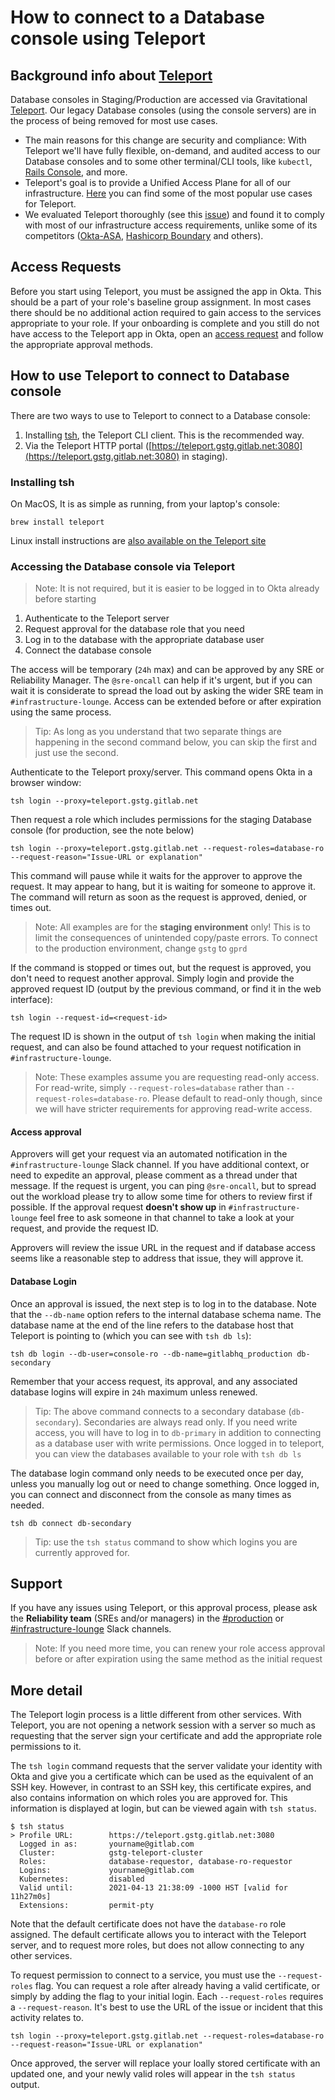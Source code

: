 # How to connect to a Database console using Teleport

## Background info about [Teleport](https://goteleport.com/teleport/docs/)

Database consoles in Staging/Production are accessed via Gravitational [Teleport](https://goteleport.com/teleport/docs/). Our legacy Database consoles (using the console servers) are in the process of being removed for most use cases.

- The main reasons for this change are security and compliance: With Teleport we'll have fully flexible, on-demand, and audited access to our Database consoles and to some other terminal/CLI tools, like `kubectl`, [Rails Console](Connect_to_Rails_Console_via_Teleport.md), and more.
- Teleport's goal is to provide a Unified Access Plane for all of our infrastructure. [Here](https://goteleport.com/teleport/docs/#why-use-teleport) you can find some of the most popular use cases for Teleport.
- We evaluated Teleport thoroughly (see this [issue](https://gitlab.com/gitlab-com/gl-infra/reliability/-/issues/11568)) and found it to comply with most of our infrastructure access requirements, unlike some of its competitors ([Okta-ASA](https://gitlab.com/gitlab-com/gl-infra/reliability/-/issues/12042), [Hashicorp Boundary](https://gitlab.com/gitlab-com/gl-infra/reliability/-/issues/11666) and others).

## Access Requests

Before you start using Teleport, you must be assigned the app in Okta.  This should be a part of your role's baseline group assignment. In most cases there should be no additional action required to gain access to the services appropriate to your role. If your onboarding is complete and you still do not have access to the Teleport app in Okta, open an [access request](https://about.gitlab.com/handbook/business-technology/team-member-enablement/onboarding-access-requests/access-requests/) and follow the appropriate approval methods.

## How to use Teleport to connect to Database console

There are two ways to use to Teleport to connect to a Database console:

1. Installing [tsh](https://goteleport.com/teleport/docs/cli-docs/#tsh), the Teleport CLI client. This is the recommended way.
1. Via the Teleport HTTP portal ([https://teleport.gstg.gitlab.net:3080](https://teleport.gstg.gitlab.net:3080) in staging).

### Installing tsh

On MacOS, It is as simple as running, from your laptop's console:

```shell
brew install teleport
```

Linux install instructions are [also available on the Teleport site](https://goteleport.com/docs/installation/#linux)

### Accessing the Database console via Teleport

> Note: It is not required, but it is easier to be logged in to Okta already before starting

1. Authenticate to the Teleport server
2. Request approval for the database role that you need
3. Log in to the database with the appropriate database user
4. Connect the database console

The access will be temporary (`24h` max) and can be approved by any SRE or Reliability Manager.  The `@sre-oncall` can help if it's urgent, but if you can wait it is considerate to spread the load out by asking the wider SRE team in `#infrastructure-lounge`. Access can be extended before or after expiration using the same process.

> Tip: As long as you understand that two separate things are happening in the second command below, you can skip the first and just use the second.

Authenticate to the Teleport proxy/server. This command opens Okta in a browser window:

```shell
tsh login --proxy=teleport.gstg.gitlab.net
```

Then request a role which includes permissions for the staging Database console (for production, see the note below)

```shell
tsh login --proxy=teleport.gstg.gitlab.net --request-roles=database-ro --request-reason="Issue-URL or explanation"
```

This command will pause while it waits for the approver to approve the request.  It may appear to hang, but it is waiting for someone to approve it.  The command will return as soon as the request is approved, denied, or times out.

> Note: All examples are for the **staging environment** only! This is to limit the consequences of unintended copy/paste errors.  To connect to the production environment, change `gstg` to `gprd`

If the command is stopped or times out, but the request is approved, you don't need to request another approval.  Simply login and provide the approved request ID (output by the previous command, or find it in the web interface):

```shell
tsh login --request-id=<request-id>
```

The request ID is shown in the output of `tsh login` when making the initial request, and can also be found attached to your request notification in `#infrastructure-lounge`.

> Note: These examples assume you are requesting read-only access.  For read-write, simply `--request-roles=database` rather than `--request-roles=database-ro`.  Please default to read-only though, since we will have stricter requirements for approving read-write access.

#### Access approval

Approvers will get your request via an automated notification in the `#infrastructure-lounge` Slack channel.  If you have additional context,
or need to expedite an approval, please comment as a thread under that message.  If the request is urgent, you can ping `@sre-oncall`, but
to spread out the workload please try to allow some time for others to review first if possible. If the approval request **doesn't show up** in
`#infrastructure-lounge` feel free to ask someone in that channel to take a look at your request, and provide the request ID.

Approvers will review the issue URL in the request and if database access seems like a reasonable step to address that issue, they will approve it.

#### Database Login

Once an approval is issued, the next step is to log in to the database. Note that the `--db-name` option refers to the internal database schema name.  The database name at the end of the line refers to the database host that Teleport is pointing to (which you can see with `tsh db ls`):

```shell
tsh db login --db-user=console-ro --db-name=gitlabhq_production db-secondary
```

Remember that your access request, its approval, and any associated database logins will expire in `24h` maximum unless renewed.

> Tip: The above command connects to a secondary database (`db-secondary`).  Secondaries are always read only.  If you need write access, you will have to log in to `db-primary` in addition to connecting as a database user with write permissions. Once logged in to teleport, you can view the databases available to your role with `tsh db ls`

The database login command only needs to be executed once per day, unless you manually log out or need to change something.  Once logged in, you can connect and disconnect from the console as many times as needed.

```shell
tsh db connect db-secondary
```

> Tip: use the `tsh status` command to show which logins you are currently approved for.

## Support

If you have any issues using Teleport, or this approval process, please ask the **Reliability team** (SREs and/or managers) in the [#production](https://gitlab.slack.com/archives/C101F3796) or [#infrastructure-lounge](https://gitlab.slack.com/archives/CB3LSMEJV) Slack channels.

> Note: If you need more time, you can renew your role access approval before or after expiration using the same method as the initial request

## More detail

The Teleport login process is a little different from other services.  With Teleport, you are not opening a network session with a server so much as requesting that the server sign your certificate and add the appropriate role permissions to it.

The `tsh login` command requests that the server validate your identity with Okta and give you a certificate which can be used as the equivalent of an SSH key.  However, in contrast to an SSH key, this certificate expires, and also contains information on which roles you are approved for.  This information is displayed at login, but can be viewed again with `tsh status`.

```text
$ tsh status
> Profile URL:        https://teleport.gstg.gitlab.net:3080
  Logged in as:       yourname@gitlab.com
  Cluster:            gstg-teleport-cluster
  Roles:              database-requestor, database-ro-requestor
  Logins:             yourname@gitlab.com
  Kubernetes:         disabled
  Valid until:        2021-04-13 21:38:09 -1000 HST [valid for 11h27m0s]
  Extensions:         permit-pty
```

Note that the default certificate does not have the `database-ro` role assigned. The default certificate allows you to interact with the Teleport server, and to request more roles, but does not allow connecting to any other services.

To request permission to connect to a service, you must use the `--request-roles` flag.  You can request a role after already having a valid certificate, or simply by adding the flag to your initial login. Each `--request-roles` requires a `--request-reason`. It's best to use the URL of the issue or incident that this activity relates to.

```shell
tsh login --proxy=teleport.gstg.gitlab.net --request-roles=database-ro --request-reason="Issue-URL or explanation"
```

Once approved, the server will replace your loally stored certificate with an updated one, and your newly valid roles will appear in the `tsh status` output.
